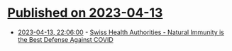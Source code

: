 # [Published on 2023-04-13](index.md)

* [2023-04-13, 22:06:00](https://soylentnews.org/article.pl?sid=23/04/12/184253&from=rss) - [Swiss Health Authorities - Natural Immunity is the Best Defense Against COVID](https://soylentnews.org/article.pl?sid=23/04/12/184253&from=rss)
